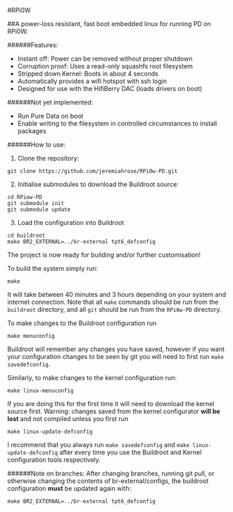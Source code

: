 #RPi0W

##A power-loss resistant, fast boot embedded linux for running PD on RPi0W.

######Features:
- Instant off: Power can be removed without proper shutdown
- Corruption proof: Uses a read-only squashfs root filesystem
- Stripped down Kernel: Boots in about 4 seconds
- Automatically provides a wifi hotspot with ssh login
- Designed for use with the HifiBerry DAC (loads drivers on boot)

######Not yet implemented:
- Run Pure Data on boot
- Enable writing to the filesystem in controlled circumstances to install packages

######How to use:

1. Clone the repository: 

```
git clone https://github.com/jeremiahrose/RPi0w-PD.git
```

2. Initialise submodules to download the Buildroot source:

```
cd RPiow-PD
git submodule init
git submodule update
```

3. Load the configuration into Buildroot 

```
cd buildroot
make BR2_EXTERNAL=../br-external tpt6_defconfig
```

The project is now ready for building and/or further customisation!

To build the system simply run:
```
make
```
It will take between 40 minutes and 3 hours depending on your system and internet connection.
Note that all `make` commands should be run from the `buildroot` directory, and all `git` should be run from the `RPi0w-PD` directory.

To make changes to the Buildroot configuration run
```
make menuconfig
```

Buildroot will remember any changes you have saved, however if you want your configuration
changes to be seen by git you will need to first run `make savedefconfig`.

Similarly, to make changes to the kernel configuration run:
```
make linux-menuconfig
```
If you are doing this for the first time it will need to download the kernel source first.
Warning: changes saved from the kernel configurator **will be lost** and not compiled unless you first run
```
make linux-update-defconfig
```
I recommend that you always run `make savedefconfig` and `make linux-update-defconfig` after
every time you use the Buildroot and Kernel configuration tools respectively.

######Note on branches:
After changing branches, running git pull, or otherwise changing the contents of
br-external/configs, the buildroot configuration **must** be updated again with:
```
make BR2_EXTERNAL=../br-external tpt6_defconfig
```
